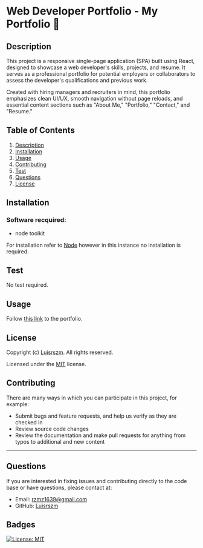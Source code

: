 # Web Developer Portfolio - My Portfolio 🚀

## Description

This project is a responsive single-page application (SPA) built using React, designed to showcase a web developer's skills, projects, and resume. It serves as a professional portfolio for potential employers or collaborators to assess the developer's qualifications and previous work.

Created with hiring managers and recruiters in mind, this portfolio emphasizes clean UI/UX, smooth navigation without page reloads, and essential content sections such as "About Me," "Portfolio," "Contact," and "Resume."

## Table of Contents

1. [Description](#description)
2. [Installation](#installation)
3. [Usage](#usage)
4. [Contributing](#contributing)
6. [Test](#test)
7. [Questions](#questions)
8. [License](#license)

## Installation

### Software recquired:
- node toolkit


For installation refer to [Node](https://nodejs.org/en/download/) however in this instance no installation is required.

## Test

No test required.

## Usage

Follow [this link](https://webdev-portfolio-xqwk.onrender.com) to the portfolio.

## License

Copyright (c) [Luisrszm](https://github.com/Luisrszm). All rights reserved.

Licensed under the [MIT](https://choosealicense.com/licenses/mit/) license.

## Contributing

There are many ways in which you can participate in this project, for example:

- Submit bugs and feature requests, and help us verify as they are checked in
- Review source code changes
- Review the documentation and make pull requests for anything from typos to additional and new content

---

## Questions

If you are interested in fixing issues and contributing directly to the code base or have questions, please contact at:
- Email: rzmz1639@gmail.com
- GitHub: [Luisrszm](https://github.com/Luisrszm)

## Badges

[![License: MIT](https://img.shields.io/badge/License-MIT-yellow.svg)](https://opensource.org/licenses/MIT)

